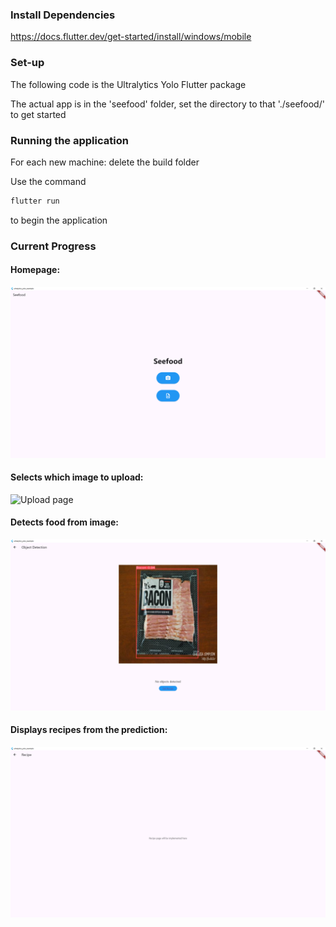 ### Install Dependencies
https://docs.flutter.dev/get-started/install/windows/mobile


### Set-up
The following code is the Ultralytics Yolo Flutter package

The actual app is in the 'seefood' folder, set the directory to that './seefood/' to get started

### Running the application
For each new machine: delete the build folder

Use the command 
```dart
flutter run
```
to begin the application


### Current Progress
#### Homepage:
![Home page](/assets/home_page.png)

#### Selects which image to upload:
![Upload page](/assets/upload_page.png)

#### Detects food from image:
![Detection page](/assets/detection_page.png)

#### Displays recipes from the prediction:
![Recipe page](/assets/recipe_page.png)
